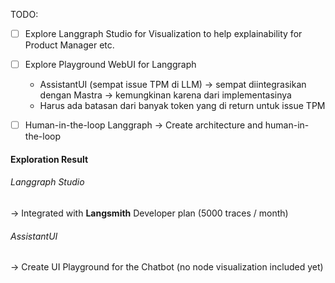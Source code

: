 TODO:
- [ ] Explore Langgraph Studio for Visualization to help explainability for Product Manager etc.
- [ ] Explore Playground WebUI for Langgraph
    - AssistantUI (sempat issue TPM di LLM) -> sempat diintegrasikan dengan Mastra -> kemungkinan karena dari implementasinya
    - Harus ada batasan dari banyak token yang di return untuk issue TPM
- [ ] Human-in-the-loop Langgraph → Create architecture and human-in-the-loop 


#### Exploration Result
###### Langgraph Studio 
→ Integrated with **Langsmith**
Developer plan (5000 traces / month)

###### AssistantUI
→ Create UI Playground for the Chatbot (no node visualization included yet)



